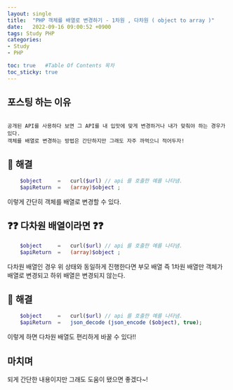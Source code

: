 ```yaml
---
layout: single
title:  "PHP 객체를 배열로 변경하기 - 1차원 , 다차원 ( object to array )"
date:   2022-09-16 09:00:52 +0900
tags: Study PHP
categories:
- Study
- PHP

toc: true   #Table Of Contents 목차
toc_sticky: true
---
```


## 포스팅 하는 이유
```text

공개된 API를 사용하다 보면 그 API를 내 입맛에 맞게 변경하거나 내가 맞춰야 하는 경우가 있다.
객체를 배열로 변경하는 방법은 간단하지만 그래도 자주 까먹으니 적어두자!

```
## 📌 해결


```php
    $object     =   curl($url) // api 를 호출한 예를 나타냄.
    $apiReturn  =   (array)$object ;    
```
이렇게 간단히 객체를 배열로 변경할 수 있다.

## ❓❓ 다차원 배열이라면 ❓❓

```php
    $object     =   curl($url) // api 를 호출한 예를 나타냄.
    $apiReturn  =   (array)$object ;    
```

다차원 배열인 경우 위 상태와 동일하게 진행한다면 부모 배열 즉 1차원 배열만 객체가 배열로 변경되고 하위 배열은 변경되지 않는다.

## 📌 해결


```php
    $object     =   curl($url) // api 를 호출한 예를 나타냄.
    $apiReturn  =   json_decode (json_encode ($object), true);  
```

이렇게 하면 다차원 배열도 편리하게 바꿀 수 있다!!

## 마치며

되게 간단한 내용이지만 그래도 도움이 됐으면 좋겠다~!

